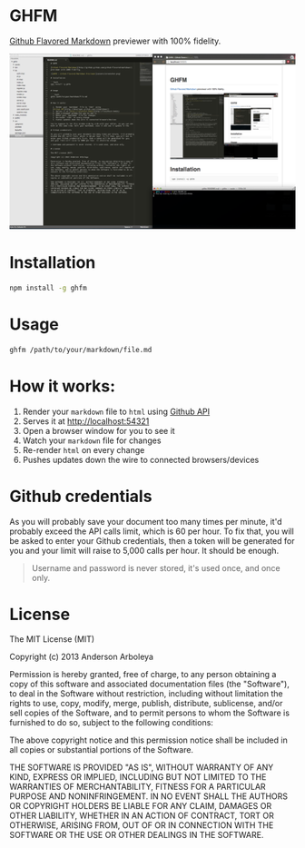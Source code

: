 # GHFM

[Github Flavored Markdown](http://github.github.com/github-flavored-markdown/)
previewer with 100% fidelity.

![GHFM - Github Flavored Markdown Previewer](assets/screenshot.png)

# Installation

```bash
npm install -g ghfm
````

# Usage
 
````bash
ghfm /path/to/your/markdown/file.md
````

# How it works:
  
  1. Render your `markdown` file to `html` using
  [Github API](http://developer.github.com/v3/markdown/)
  1. Serves it at [http://localhost:54321](http://localhost:54321)
  1. Open a browser window for you to see it
  1. Watch your `markdown` file for changes
  1. Re-render `html` on every change
  1. Pushes updates down the wire to connected browsers/devices

# Github credentials

As you will probably save your document too many times per minute, it'd probably
exceed the API calls limit, which is 60 per hour. To fix that, you will be asked
to enter your Github credentials, then a token will be generated for you and
your limit will raise to 5,000 calls per hour. It should be enough.

> Username and password is never stored, it's used once, and once only.

# License

The MIT License (MIT)

Copyright (c) 2013 Anderson Arboleya

Permission is hereby granted, free of charge, to any person obtaining a copy of
this software and associated documentation files (the "Software"), to deal in
the Software without restriction, including without limitation the rights to
use, copy, modify, merge, publish, distribute, sublicense, and/or sell copies of
the Software, and to permit persons to whom the Software is furnished to do so,
subject to the following conditions:

The above copyright notice and this permission notice shall be included in all
copies or substantial portions of the Software.

THE SOFTWARE IS PROVIDED "AS IS", WITHOUT WARRANTY OF ANY KIND, EXPRESS OR
IMPLIED, INCLUDING BUT NOT LIMITED TO THE WARRANTIES OF MERCHANTABILITY, FITNESS
FOR A PARTICULAR PURPOSE AND NONINFRINGEMENT. IN NO EVENT SHALL THE AUTHORS OR
COPYRIGHT HOLDERS BE LIABLE FOR ANY CLAIM, DAMAGES OR OTHER LIABILITY, WHETHER
IN AN ACTION OF CONTRACT, TORT OR OTHERWISE, ARISING FROM, OUT OF OR IN
CONNECTION WITH THE SOFTWARE OR THE USE OR OTHER DEALINGS IN THE SOFTWARE.